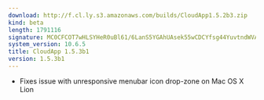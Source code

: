 ```yaml
---
download: http://f.cl.ly.s3.amazonaws.com/builds/CloudApp1.5.2b3.zip
kind: beta
length: 1791116
signature: MC0CFCOT7wHLSYHeR0uBl61/6LanS5YGAhUAsek55wCDCYfsg44YuvtndWVAZW4=
system_version: 10.6.5
title: CloudApp 1.5.3b1
version: 1.5.3b1
---
```


- Fixes issue with unresponsive menubar icon drop-zone on Mac OS X Lion
